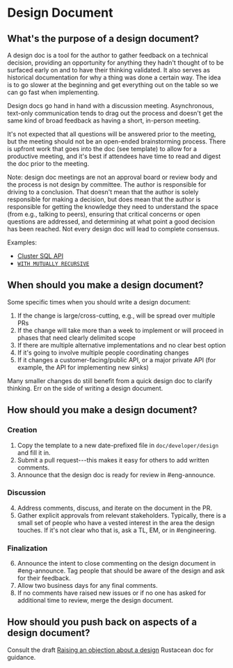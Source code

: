 # Design Document

## What's the purpose of a design document?

A design doc is a tool for the author to gather feedback on a technical
decision, providing an opportunity for anything they hadn't thought of to be
surfaced early on and to have their thinking validated. It also serves as
historical documentation for why a thing was done a certain way. The idea is to
go slower at the beginning and get everything out on the table so we can go
fast when implementing.

Design docs go hand in hand with a discussion meeting. Asynchronous,
text-only communication tends to drag out the process and doesn't get the
same kind of broad feedback as having a short, in-person meeting.

It's not expected that all questions will be answered prior to the meeting,
but the meeting should not be an open-ended brainstorming process. There is
upfront work that goes into the doc (see template) to allow for a productive
meeting, and it's best if attendees have time to read and digest the doc
prior to the meeting.

Note: design doc meetings are not an approval board or review body and the
process is not design by committee. The author is responsible for driving to
a conclusion. That doesn't mean that the author is solely responsible for
making a decision, but does mean that the author is responsible for getting
the knowledge they need to understand the space (from e.g., talking to peers),
ensuring that critical concerns or open questions are addressed, and
determining at what point a good decision has been reached. Not every design
doc will lead to complete consensus.

Examples:
* [Cluster SQL API](https://github.com/MaterializeInc/materialize/pull/10680)
* [`WITH MUTUALLY RECURSIVE`](https://github.com/MaterializeInc/materialize/pull/16445)

## When should you make a design document?

Some specific times when you should write a design document:
1. If the change is large/cross-cutting, e.g., will be spread over multiple PRs
2. If the change will take more than a week to implement or will proceed in phases that need clearly delimited scope
3. If there are multiple alternative implementations and no clear best option
4. If it's going to involve multiple people coordinating changes
5. If it changes a customer-facing/public API, or a major private API (for example, the API for implementing new sinks)

Many smaller changes do still benefit from a quick design doc to clarify
thinking. Err on the side of writing a design document.

## How should you make a design document?

### Creation
1. Copy the template to a new date-prefixed file in `doc/developer/design` and fill it in.
2. Submit a pull request---this makes it easy for others to add written comments.
3. Announce that the design doc is ready for review in #eng-announce.

### Discussion
4. Address comments, discuss, and iterate on the document in the PR.
5. Gather explicit approvals from relevant stakeholders.
   Typically, there is a small set of people who have a vested interest in the area the design touches.
   If it's not clear who that is, ask a TL, EM, or in #engineering.

### Finalization
6. Announce the intent to close commenting on the design document in #eng-announce.
   Tag people that should be aware of the design and ask for their feedback.
7. Allow two business days for any final comments.
8. If no comments have raised new issues or if no one has asked for additional time to review, merge the design document.

## How should you push back on aspects of a design document?

Consult the draft [Raising an objection about a design](https://rustacean-principles.netlify.app/how_to_rustacean/show_up/raising_an_objection.html) Rustacean doc for guidance.
